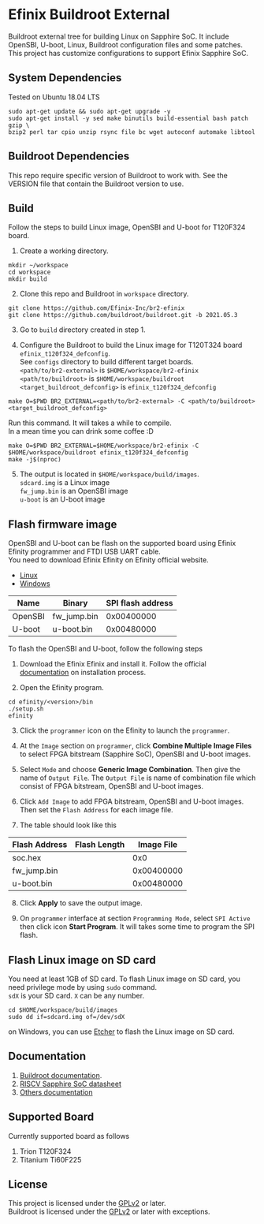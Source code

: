 # Efinix Buildroot External

Buildroot external tree for building Linux on Sapphire SoC.
It include OpenSBI, U-boot, Linux, Buildroot configuration files
and some patches. This project has customize configurations to support Efinix Sapphire SoC.

## System Dependencies

Tested on Ubuntu 18.04 LTS
```
sudo apt-get update && sudo apt-get upgrade -y
sudo apt-get install -y sed make binutils build-essential bash patch gzip \
bzip2 perl tar cpio unzip rsync file bc wget autoconf automake libtool
```

## Buildroot Dependencies

This repo require specific version of Buildroot to work with.
See the VERSION file that contain the Buildroot version to use.

## Build

Follow the steps to build Linux image, OpenSBI and U-boot for T120F324 board.

1. Create a working directory.
```
mkdir ~/workspace
cd workspace
mkdir build
```

2. Clone this repo and Buildroot in `workspace` directory.
```
git clone https://github.com/Efinix-Inc/br2-efinix
git clone https://github.com/buildroot/buildroot.git -b 2021.05.3
```

3. Go to `build` directory created in step 1.

4. Configure the Buildroot to build the Linux image for T120T324 board `efinix_t120f324_defconfig`.  
   See `configs` directory to build different target boards.  
   `<path/to/br2-external>` is `$HOME/workspace/br2-efinix`  
   `<path/to/buildroot>` is `$HOME/workspace/buildroot`  
   `<target_buildroot_defconfig>` is `efinix_t120f324_defconfig`

```
make O=$PWD BR2_EXTERNAL=<path/to/br2-external> -C <path/to/buildroot> <target_buildroot_defconfig>
```

Run this command. It will takes a while to compile.  
In a mean time you can drink some coffee :D
```
make O=$PWD BR2_EXTERNAL=$HOME/workspace/br2-efinix -C $HOME/workspace/buildroot efinix_t120f324_defconfig
make -j$(nproc)
```

5. The output is located in `$HOME/workspace/build/images`.  
    `sdcard.img` is a Linux image   
    `fw_jump.bin` is an OpenSBI image  
    `u-boot` is an U-boot image  

## Flash firmware image

OpenSBI and U-boot can be flash on the supported board using Efinix Efinity programmer and FTDI USB UART cable.  
You need to download Efinix Efinity on Efinity official website.  
- [Linux](https://www.efinixinc.com/support/downloads-license.php?platform=linux&os=ubuntu&v=2021.2.323)  
- [Windows](https://www.efinixinc.com/support/downloads-license.php?platform=windows&os=windows&v=2021.2.323)  

| Name | Binary | SPI flash address |
| ------ | ------ |------ |
| OpenSBI | fw_jump.bin | 0x00400000 |
| U-boot | u-boot.bin | 0x00480000|

To flash the OpenSBI and U-boot, follow the following steps
1. Download the Efinix Efinix and install it. Follow the official [documentation](https://www.efinixinc.com/docs/efinity-installation-v2.6.pdf) on installation process.

2. Open the Efinity program.
```
cd efinity/<version>/bin
./setup.sh 
efinity
```

3. Click the `programmer` icon on the Efinity to launch the `programmer`.

4. At the `Image` section on `programmer`, click **Combine Multiple Image Files** to select FPGA bitstream (Sapphire SoC), OpenSBI and U-boot images.

5. Select `Mode` and choose **Generic Image Combination**. Then give the name of `Output File`. The `Output File` is name of combination file which consist of FPGA bitstream, OpenSBI and U-boot images.

6. Click `Add Image` to add FPGA bitstream, OpenSBI and U-boot images. Then set the `Flash Address` for each image file.

7. The table should look like this

| Flash Address | Flash Length | Image File |
| ------ | ------ |------ |
| soc.hex | | 0x0|
| fw_jump.bin | | 0x00400000 |
| u-boot.bin | | 0x00480000|

8. Click **Apply** to save the output image.

9. On `programmer` interface at section `Programming Mode`, select `SPI Active` then click icon **Start Program**. It will takes some time to program the SPI flash.


## Flash Linux image on SD card

You need at least 1GB of SD card. To flash Linux image on SD card, you need privilege mode by using `sudo` command.  
`sdX` is your SD card. `X` can be any number.

```
cd $HOME/workspace/build/images
sudo dd if=sdcard.img of=/dev/sdX
```
on Windows, you can use [Etcher](https://www.balena.io/etcher/) to flash the Linux image on SD card.

## Documentation

1. [Buildroot documentation](https://buildroot.org/docs.html).  
2. [RISCV Sapphire SoC datasheet](https://www.efinixinc.com/docs/riscv-sapphire-ds-v2.0.pdf)  
3. [Others documentation](https://github.com/Efinix-Inc/br2-efinix/tree/main/docs)

## Supported Board

Currently supported board as follows  
1. Trion T120F324  
2. Titanium Ti60F225  

## License

This project is licensed under the [GPLv2](https://www.gnu.org/licenses/old-licenses/gpl-2.0.en.html) or later.  
Buildroot is licensed under the [GPLv2](https://www.gnu.org/licenses/old-licenses/gpl-2.0.en.html) or later with exceptions.
